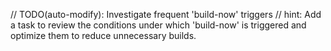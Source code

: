 // TODO(auto-modify): Investigate frequent 'build-now' triggers
// hint: Add a task to review the conditions under which 'build-now' is triggered and optimize them to reduce unnecessary builds.
